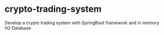 # crypto-trading-system
Develop a crypto trading system with SpringBoot framework and in memory H2 Database
